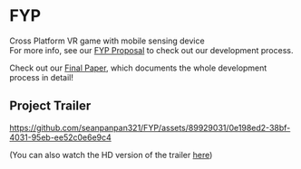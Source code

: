 # FYP
Cross Platform VR game with mobile sensing device\
For more info, see our [FYP Proposal](https://github.com/seanpanpan321/FYP/blob/main/FYP%20Proposal.pdf) to check out our development process.

Check out our [Final Paper](https://drive.google.com/file/d/16ENwnxXkCq2KCAyoTnItJwQoNbcMloET/view?usp=share_link), which documents the whole development process in detail!

## Project Trailer
https://github.com/seanpanpan321/FYP/assets/89929031/0e198ed2-38bf-4031-95eb-ee52c0e6e9c4


(You can also watch the HD version of the trailer [here](https://drive.google.com/file/d/1XTIZn9s_gWkk8u9lFiQ0-dF_g4d_DBhy/view?usp=sharing))

